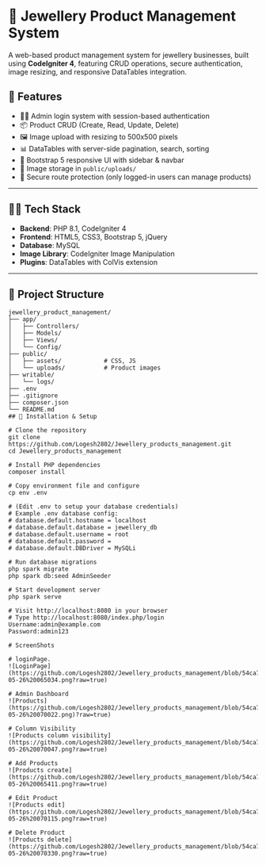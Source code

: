 # 💍 Jewellery Product Management System

A web-based product management system for jewellery businesses, built using **CodeIgniter 4**, featuring CRUD operations, secure authentication, image resizing, and responsive DataTables integration.

## 🚀 Features

- 🧑‍💼 Admin login system with session-based authentication
- 📦 Product CRUD (Create, Read, Update, Delete)
- 🖼 Image upload with resizing to 500x500 pixels
- 📊 DataTables with server-side pagination, search, sorting
- 🎨 Bootstrap 5 responsive UI with sidebar & navbar
- 📁 Image storage in `public/uploads/`
- 🔐 Secure route protection (only logged-in users can manage products)

---

## 🧑‍💻 Tech Stack

- **Backend**: PHP 8.1, CodeIgniter 4
- **Frontend**: HTML5, CSS3, Bootstrap 5, jQuery
- **Database**: MySQL
- **Image Library**: CodeIgniter Image Manipulation
- **Plugins**: DataTables with ColVis extension

---

## 📁 Project Structure

```text
jewellery_product_management/
├── app/
│   ├── Controllers/
│   ├── Models/
│   ├── Views/
│   └── Config/
├── public/
│   ├── assets/            # CSS, JS
│   └── uploads/           # Product images
├── writable/
│   └── logs/
├── .env
├── .gitignore
├── composer.json
└── README.md
## 📁 Installation & Setup

# Clone the repository
git clone https://github.com/Logesh2802/Jewellery_products_management.git
cd Jewellery_products_management

# Install PHP dependencies
composer install

# Copy environment file and configure
cp env .env

# (Edit .env to setup your database credentials)
# Example .env database config:
# database.default.hostname = localhost
# database.default.database = jewellery_db
# database.default.username = root
# database.default.password =
# database.default.DBDriver = MySQLi

# Run database migrations
php spark migrate
php spark db:seed AdminSeeder

# Start development server
php spark serve

# Visit http://localhost:8080 in your browser
# Type http://localhost:8080/index.php/login
Username:admin@example.com
Password:admin123

# ScreenShots

# loginPage.
![LoginPage](https://github.com/Logesh2802/Jewellery_products_management/blob/54ca771e62adfe378793f68edcb93816c2ab4f64/Screenshot%202025-05-26%20065034.png?raw=true)

# Admin Dashboard
![Products](https://github.com/Logesh2802/Jewellery_products_management/blob/54ca771e62adfe378793f68edcb93816c2ab4f64/Screenshot%202025-05-26%20070022.png)?raw=true)

# Column Visibility
![Products column visibility](https://github.com/Logesh2802/Jewellery_products_management/blob/54ca771e62adfe378793f68edcb93816c2ab4f64/Screenshot%202025-05-26%20070047.png?raw=true)

# Add Products
![Products create](https://github.com/Logesh2802/Jewellery_products_management/blob/54ca771e62adfe378793f68edcb93816c2ab4f64/Screenshot%202025-05-26%20065411.png?raw=true)

# Edit Product
![Products edit](https://github.com/Logesh2802/Jewellery_products_management/blob/54ca771e62adfe378793f68edcb93816c2ab4f64/Screenshot%202025-05-26%20070115.png?raw=true)

# Delete Product
![Products delete](https://github.com/Logesh2802/Jewellery_products_management/blob/54ca771e62adfe378793f68edcb93816c2ab4f64/Screenshot%202025-05-26%20070330.png?raw=true)


